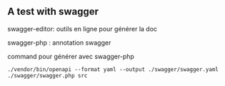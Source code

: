 A test with swagger
------------------

swagger-editor: outils en ligne pour générer la doc

swagger-php : annotation swagger

command pour générer avec swagger-php 
```
./vendor/bin/openapi --format yaml --output ./swagger/swagger.yaml ./swagger/swagger.php src
```

